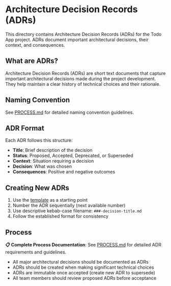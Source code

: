 # Architecture Decision Records (ADRs)

This directory contains Architecture Decision Records (ADRs) for the Todo App project.
ADRs document important architectural decisions, their context, and consequences.

## What are ADRs?

Architecture Decision Records (ADRs) are short text documents that capture important architectural
decisions made during the project development. They help maintain a clear history of technical choices
and their rationale.

## Naming Convention

See [PROCESS.md](PROCESS.md#naming-convention) for detailed naming convention guidelines.

## ADR Format

Each ADR follows this structure:

- **Title**: Brief description of the decision
- **Status**: Proposed, Accepted, Deprecated, or Superseded
- **Context**: Situation requiring a decision
- **Decision**: What was chosen
- **Consequences**: Positive and negative outcomes

## Creating New ADRs

1. Use the [template](template.md) as a starting point
2. Number the ADR sequentially (next available number)
3. Use descriptive kebab-case filename: `###-decision-title.md`
4. Follow the established format for consistency

## Process

**📋 Complete Process Documentation**: See [PROCESS.md](PROCESS.md) for detailed ADR requirements and guidelines.

- All major architectural decisions should be documented as ADRs
- ADRs should be created when making significant technical choices
- ADRs are immutable once accepted (create new ADR to supersede)
- All team members should review proposed ADRs before acceptance
